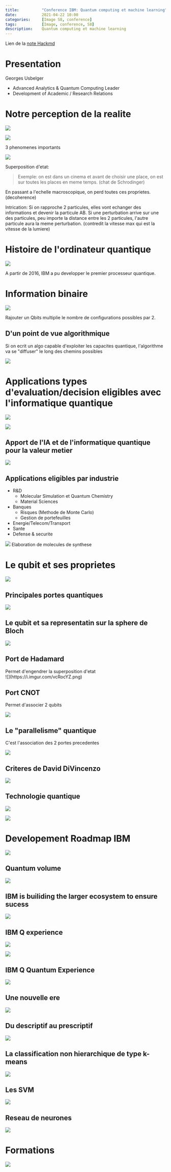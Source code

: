 ```yaml
---
title:          "Conference IBM: Quantum computing et machine learning"
date:           2021-04-22 10:00
categories:     [Image S8, conference]
tags:           [Image, conference, S8]
description:    Quantum computing et machine learning
---
```

Lien de la [note Hackmd](https://hackmd.io/@lemasymasa/S1i1TsRUu)

# Presentation
Georges Usbelger
- Advanced Analytics & Quantum Computing Leader
- Development of Academic / Research Relations

# Notre perception de la realite
![](https://i.imgur.com/QbMrfM8.png)

![](https://i.imgur.com/XdKUP2o.png)

<div class="alert alert-info" role="alert" markdown="1">
3 phenomenes importants
</div>

![](https://i.imgur.com/E4WMvQ9.png)

Superposition d'etat:
> Exemple: on est dans un cinema et avant de choisir une place, on est sur toutes les places en meme temps. (chat de Schrodinger)

En passant a l'echelle macroscopique, on perd toutes ces proprietes. (decoherence)

Intrication:
Si on rapproche 2 particules, elles vont echanger des informations et devenir la particule AB. Si une perturbation arrive sur une des particules, peu importe la distance entre les 2 particules, l'autre particule aura la meme perturbation. (contredit la vitesse max qui est la vitesse de la lumiere)

# Histoire de l'ordinateur quantique
![](https://i.imgur.com/lBNmEYM.png)

A partir de 2016, IBM a pu developper le premier processeur quantique.

# Information binaire
![](https://i.imgur.com/VKUkcaV.png)

Rajouter un Qbits multiplie le nombre de configurations possibles par 2.

## D'un point de vue algorithmique
Si on ecrit un algo capable d'exploiter les capacites quantique, l'algorithme va se "diffuser" le long des chemins possibles

![](https://i.imgur.com/5P9OV44.png)

# Applications types d'evaluation/decision eligibles avec l'informatique quantique

![](https://i.imgur.com/i9kAUuM.png)

![](https://i.imgur.com/2gniQiw.png)

## Apport de l'IA et de l'informatique quantique pour la valeur metier
![](https://i.imgur.com/eKjnxCl.png)

## Applications eligibles par industrie
- R&D
    - Molecular Simulation et Quantum Chemistry
    - Material Sciences
- Banques
    - Risques (Methode de Monte Carlo)
    - Gestion de portefeuilles
- Energie/Telecom/Transport
- Sante
- Defense & securite

![](https://i.imgur.com/BYihAO1.png)
Elaboration de molecules de synthese

# Le qubit et ses proprietes
![](https://i.imgur.com/w20UADD.png)

## Principales portes quantiques
![](https://i.imgur.com/UpaMaYP.png)

## Le qubit et sa representatin sur la sphere de Bloch
![](https://i.imgur.com/z6zseY9.png)

## Port de Hadamard
<div class="alert alert-info" role="alert" markdown="1">
Permet d'engendrer la superposition d'etat
</div>
![](https://i.imgur.com/vcRocYZ.png)

## Port CNOT
<div class="alert alert-info" role="alert" markdown="1">
Permet d'associer 2 qubits
</div>

![](https://i.imgur.com/hhDQr7B.png)

## Le "parallelisme" quantique
<div class="alert alert-info" role="alert" markdown="1">
C'est l'association des 2 portes precedentes
</div>

![](https://i.imgur.com/fThF1q9.png)

## Criteres de David DiVincenzo
![](https://i.imgur.com/2389PM2.png)

## Technologie quantique
![](https://i.imgur.com/cdZy53u.png)

![](https://i.imgur.com/pZVrVWA.png)

# Developement Roadmap IBM
![](https://i.imgur.com/dIKaLaZ.png)

## Quantum volume
![](https://i.imgur.com/9E63HcI.png)

## IBM is builiding the larger ecosystem to ensure sucess

![](https://i.imgur.com/2leLxPD.png)

## IBM Q experience
![](https://i.imgur.com/4cTNmPa.png)

![](https://i.imgur.com/uBBWumO.png)

## IBM Q Quantum Experience
![](https://i.imgur.com/4AvkFIJ.png)

## Une nouvelle ere
![](https://i.imgur.com/IcJ60lg.png)

## Du descriptif au prescriptif
![](https://i.imgur.com/5ohCXUZ.png)

## La classification non hierarchique de type k-means
![](https://i.imgur.com/z1H0dg7.png)

## Les SVM
![](https://i.imgur.com/k3WuRIX.png)

## Reseau de neurones
![](https://i.imgur.com/NbSu44f.png)

# Formations
![](https://i.imgur.com/72fq4Kt.png)
